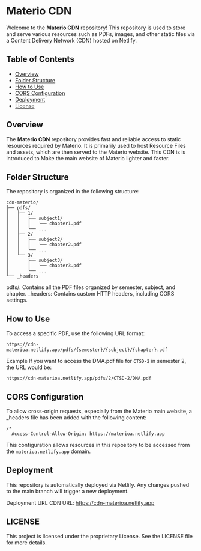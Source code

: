 # Materio CDN

Welcome to the **Materio CDN** repository! This repository is used to store and serve various resources such as PDFs, images, and other static files via a Content Delivery Network (CDN) hosted on Netlify.

## Table of Contents

- [Overview](#overview)
- [Folder Structure](#folder-structure)
- [How to Use](#how-to-use)
- [CORS Configuration](#cors-configuration)
- [Deployment](#deployment)
- [License](#license)

## Overview

The **Materio CDN** repository provides fast and reliable access to static resources required by Materio. It is primarily used to host Resource Files and assets, which are then served to the Materio website. This CDN is is introduced to Make the main website of Materio lighter and faster.

## Folder Structure

The repository is organized in the following structure:

```plaintext
cdn-materio/
├── pdfs/
│   ├── 1/
│   │   ├── subject1/
│   │   │   └── chapter1.pdf
│   │   └── ...
│   ├── 2/
│   │   ├── subject2/
│   │   │   └── chapter2.pdf
│   │   └── ...
│   └── 3/
│       ├── subject3/
│       │   └── chapter3.pdf
│       └── ...
└── _headers
```

pdfs/: Contains all the PDF files organized by semester, subject, and chapter.
_headers: Contains custom HTTP headers, including CORS settings.

## How to Use
To access a specific PDF, use the following URL format:
```plaintext 
https://cdn-materioa.netlify.app/pdfs/{semester}/{subject}/{chapter}.pdf
```
Example
If you want to access the DMA.pdf file for `CTSD-2` in semester 2, the URL would be:
```plaintext
https://cdn-materioa.netlify.app/pdfs/2/CTSD-2/DMA.pdf
```

## CORS Configuration
To allow cross-origin requests, especially from the Materio main website, a _headers file has been added with the following content:
```plaintext
/*
  Access-Control-Allow-Origin: https://materioa.netlify.app
```
This configuration allows resources in this repository to be accessed from the `materioa.netlify.app` domain.

## Deployment
This repository is automatically deployed via Netlify. Any changes pushed to the main branch will trigger a new deployment.

Deployment URL
CDN URL: https://cdn-materioa.netlify.app

## LICENSE
This project is licensed under the proprietary License. See the LICENSE file for more details.

